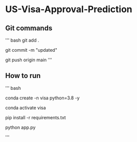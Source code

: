 # US-Visa-Approval-Prediction


## Git commands

''' bash
git add .

git commit -m "updated"

git push origin main
'''
## How to run
''' bash

conda create -n visa python=3.8 -y

conda activate visa

pip install -r requirements.txt

python app.py

'''